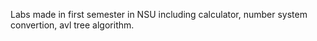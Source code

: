 Labs made in first semester in NSU including calculator, number system convertion, avl tree algorithm.